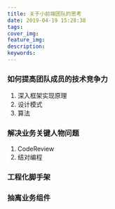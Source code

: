 ```yaml
---
title: 关于小前端团队的思考
date: 2019-04-19 15:28:38
tags:
cover_img:
feature_img:
description:
keywords:
---
```

### 如何提高团队成员的技术竞争力
1. 深入框架实现原理
2. 设计模式
3. 算法

### 解决业务关键人物问题
1. CodeReview
2. 结对编程

### 工程化脚手架

### 抽离业务组件
